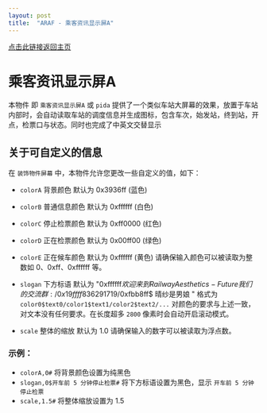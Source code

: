```yaml
---
layout: post
title:  "ARAF - 乘客资讯显示屏A"
---
```

[点击此链接返回主页](https://aphrodite281.github.io/RailwayAesthetics-Future/readme.html)

# 乘客资讯显示屏A

本物件 即 `乘客资讯显示屏A` 或 `pida` 提供了一个类似车站大屏幕的效果，放置于车站内部时，会自动读取车站的调度信息并生成图标，包含车次，始发站，终到站，开点，检票口与状态。同时也完成了中英文交替显示

## 关于可自定义的信息

在 `装饰物件屏幕` 中，本物件允许您更改一些自定义的值，如下：

- `colorA` 背景颜色 默认为 0x3936ff (蓝色)
- `colorB` 普通信息颜色 默认为 0xffffff (白色)
- `colorC` 停止检票颜色 默认为 0xff0000 (红色)
- `colorD` 正在检票颜色 默认为 0x00ff00 (绿色)
- `colorE` 正在候车颜色 默认为 0xffffff (黄色)
请确保输入颜色可以被读取为整数如 0、0xff、0xffffff 等。

- `slogan` 下方标语 默认为 "0xffffff$欢迎来到 Railway Aesthetics - Future     我们的交流群: /0x19ffff$836291719/0xfbb8ff$        晴纱是男娘          "
格式为 `color0$text0/color1$text1/color2$text2/...` 对颜色的要求与上述一致，对文本没有任何要求。在长度超多 `2800` 像素时会自动开启滚动模式。

- `scale` 整体的缩放 默认为 1.0
请确保输入的数字可以被读取为浮点数。

### 示例：
- `colorA,0#` 将背景颜色设置为纯黑色
- `slogan,0$开车前 5 分钟停止检票#` 将下方标语设置为黑色，显示 `开车前 5 分钟停止检票`
- `scale,1.5#` 将整体缩放设置为 1.5